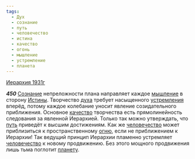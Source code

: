 ```yaml
---
tags:
  - Дух
  - сознание
  - путь
  - человечество
  - истина
  - качество
  - огонь
  - мышление
  - устремление
  - планета
---
```


[Иерархия 1931г](/agni/1931)

___450___
[Сознание](/tag/#сознание) непреложности плана направляет каждое [мышление](/tag/#мышление) в сторону [Истины](/tag/#истина). Творчество [духа](/tag/#Дух) требует насыщенного [устремления](/tag/#устремление) вперёд, потому каждое колебание уносит явление созидательного приближения. Основное [качество](/tag/#качество) творчества есть прямолинейность следования за явленной Иерархией. Только так можно утверждать, что [путь](/tag/#путь) приведёт к высшим достижениям. Как же [человечество](/tag/#человечество) может приблизиться к пространственному [огню](/tag/#огонь), если не приближением к Иерархии! Так ведущий принцип Иерархии пламенно устремляет [человечество](/tag/#человечество) к новому продвижению. Без этого мощного продвижения лишь тьма поглотит [планету](/tag/#планета).   

